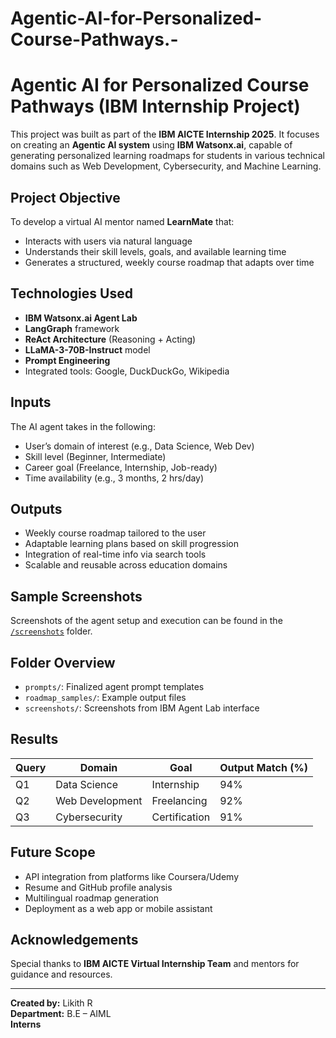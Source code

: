 # Agentic-AI-for-Personalized-Course-Pathways.-
# Agentic AI for Personalized Course Pathways (IBM Internship Project)

This project was built as part of the **IBM AICTE Internship 2025**. It focuses on creating an **Agentic AI system** using **IBM Watsonx.ai**, capable of generating personalized learning roadmaps for students in various technical domains such as Web Development, Cybersecurity, and Machine Learning.

## Project Objective
To develop a virtual AI mentor named **LearnMate** that:
- Interacts with users via natural language
- Understands their skill levels, goals, and available learning time
- Generates a structured, weekly course roadmap that adapts over time

## Technologies Used
- **IBM Watsonx.ai Agent Lab**
- **LangGraph** framework
- **ReAct Architecture** (Reasoning + Acting)
- **LLaMA-3-70B-Instruct** model
- **Prompt Engineering**
- Integrated tools: Google, DuckDuckGo, Wikipedia

## Inputs
The AI agent takes in the following:
- User’s domain of interest (e.g., Data Science, Web Dev)
- Skill level (Beginner, Intermediate)
- Career goal (Freelance, Internship, Job-ready)
- Time availability (e.g., 3 months, 2 hrs/day)

## Outputs
- Weekly course roadmap tailored to the user
- Adaptable learning plans based on skill progression
- Integration of real-time info via search tools
- Scalable and reusable across education domains

## Sample Screenshots
Screenshots of the agent setup and execution can be found in the [`/screenshots`](./screenshots) folder.

## Folder Overview
- `prompts/`: Finalized agent prompt templates
- `roadmap_samples/`: Example output files
- `screenshots/`: Screenshots from IBM Agent Lab interface

## Results
| Query | Domain          | Goal           | Output Match (%) |
|-------|------------------|----------------|------------------|
| Q1    | Data Science     | Internship     | 94%              |
| Q2    | Web Development  | Freelancing    | 92%              |
| Q3    | Cybersecurity    | Certification  | 91%              |

## Future Scope
- API integration from platforms like Coursera/Udemy
- Resume and GitHub profile analysis
- Multilingual roadmap generation
- Deployment as a web app or mobile assistant

## Acknowledgements
Special thanks to **IBM AICTE Virtual Internship Team** and mentors for guidance and resources.

---

**Created by:** Likith R  
**Department:** B.E – AIML  
**Interns**
